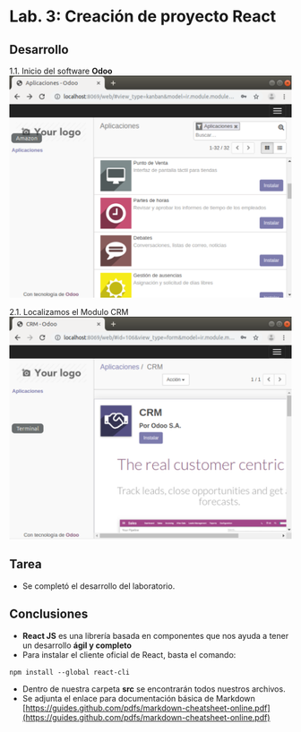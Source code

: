 # Lab. 3: Creación de proyecto React

## Desarrollo

1.1. Inicio del software **Odoo**
![odoo1](images/1.PNG)

2.1. Localizamos el Modulo CRM
![odoo2](images/2.PNG)


## Tarea

- Se completó el desarrollo del laboratorio.

## Conclusiones

- **React JS** es una librería basada en componentes que nos ayuda a tener un desarrollo __ágil y completo__
- Para instalar el cliente oficial de React, basta el comando:
```
npm install --global react-cli
```
- Dentro de nuestra carpeta **src** se encontrarán todos nuestros archivos.
- Se adjunta el enlace para documentación básica de Markdown [https://guides.github.com/pdfs/markdown-cheatsheet-online.pdf](https://guides.github.com/pdfs/markdown-cheatsheet-online.pdf)